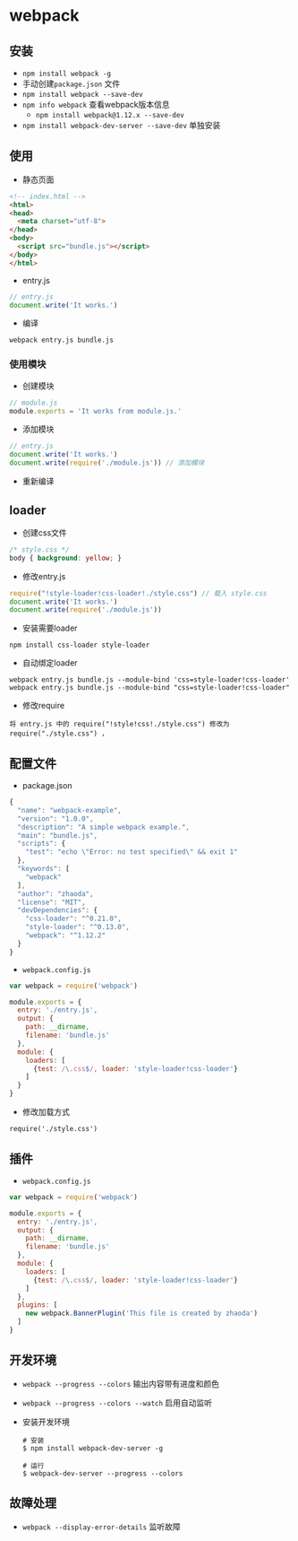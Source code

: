 # webpack

## 安装

* `npm install webpack -g`
* 手动创建`package.json` 文件
* `npm install webpack --save-dev`  
* `npm info webpack` 查看webpack版本信息
  * `npm install webpack@1.12.x --save-dev`
* `npm install webpack-dev-server --save-dev` 单独安装

## 使用

* 静态页面

````html
<!-- index.html -->
<html>
<head>
  <meta charset="utf-8">
</head>
<body>
  <script src="bundle.js"></script>
</body>
</html>
````

* entry.js

````javascript
// entry.js
document.write('It works.')
````

* 编译

```
webpack entry.js bundle.js
```

### 使用模块

* 创建模块

```javascript
// module.js
module.exports = 'It works from module.js.'
```

* 添加模块

```javascript
// entry.js
document.write('It works.')
document.write(require('./module.js')) // 添加模块
```

* 重新编译

## loader

* 创建css文件

```css
/* style.css */
body { background: yellow; }
```

* 修改entry.js

````javascript
require("!style-loader!css-loader!./style.css") // 载入 style.css
document.write('It works.')
document.write(require('./module.js'))
````

* 安装需要loader

```
npm install css-loader style-loader
```

* 自动绑定loader

````
webpack entry.js bundle.js --module-bind 'css=style-loader!css-loader'
webpack entry.js bundle.js --module-bind "css=style-loader!css-loader"
````

* 修改require

```
将 entry.js 中的 require("!style!css!./style.css") 修改为 require("./style.css") ，
```

## 配置文件

* package.json

```javascript
{
  "name": "webpack-example",
  "version": "1.0.0",
  "description": "A simple webpack example.",
  "main": "bundle.js",
  "scripts": {
    "test": "echo \"Error: no test specified\" && exit 1"
  },
  "keywords": [
    "webpack"
  ],
  "author": "zhaoda",
  "license": "MIT",
  "devDependencies": {
    "css-loader": "^0.21.0",
    "style-loader": "^0.13.0",
    "webpack": "^1.12.2"
  }
}
```

* `webpack.config.js`

````javascript
var webpack = require('webpack')

module.exports = {
  entry: './entry.js',
  output: {
    path: __dirname,
    filename: 'bundle.js'
  },
  module: {
    loaders: [
      {test: /\.css$/, loader: 'style-loader!css-loader'}
    ]
  }
}
````

* 修改加载方式

```
require('./style.css')
```

## 插件

* `webpack.config.js`

```javascript
var webpack = require('webpack')

module.exports = {
  entry: './entry.js',
  output: {
    path: __dirname,
    filename: 'bundle.js'
  },
  module: {
    loaders: [
      {test: /\.css$/, loader: 'style-loader!css-loader'}
    ]
  },
  plugins: [
    new webpack.BannerPlugin('This file is created by zhaoda')
  ]
}
```



## 开发环境

* `webpack --progress --colors`  输出内容带有进度和颜色

* `webpack --progress --colors --watch` 启用自动监听

* 安装开发环境

  ```
  # 安装
  $ npm install webpack-dev-server -g

  # 运行
  $ webpack-dev-server --progress --colors
  ```

## 故障处理

* `webpack --display-error-details` 监听故障

